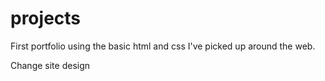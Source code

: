 # projects
First portfolio using the basic html and css I've picked up around the web. 

Change site design
